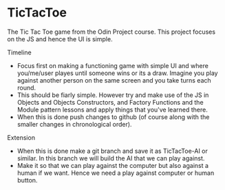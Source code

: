 # TicTacToe

The Tic Tac Toe game from the Odin Project course.
This project focuses on the JS and hence the UI is simple.


Timeline
- Focus first on making a functioning game with simple UI and where you/me/user playes until someone wins or its a draw. Imagine you play against another person on the same screen and you take turns each round.
- This should be fiarly simple. However try and make use of the JS in Objects and Objects Constructors, and Factory Functions and the Module pattern lessons and apply things that you've learned there.
- When this is done push changes to github (of course along with the smaller changes in chronological order).

Extension
- When this is done make a git branch and save it as TicTacToe-AI or similar. In this branch we will build the AI that we can play against.
- Make it so that we can play against the computer but also against a human if we want. Hence we need a play against computer or human button.
